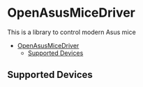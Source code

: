 # OpenAsusMiceDriver

This is a library to control modern Asus mice

- [OpenAsusMiceDriver](#openasusmicedriver)
	- [Supported Devices](#supported-devices)

## Supported Devices